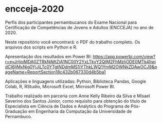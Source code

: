 # encceja-2020
Perfis dos participantes pernambucanos do Exame Nacional para Certificação de Competências de Jovens e Adultos (ENCCEJA) no ano de 2020.

Neste repositório você encontrará: o PDF do trabalho completo. Os arquivos dos scripts em Python e R.

Apresentação dos resultados em Power BI: https://app.powerbi.com/view?r=eyJrIjoiMDA0ZTRkNjMtZjA1NC00Y2YxLTkyY2QtM2FhMzljODE0MTk4IiwidCI6IjMxNjg0YjJjLTc0YTgtNDdmMS1iYThkLWQ1YmM2OWNkZDAwOCJ9&pageName=ReportSection18c432b067330d4b5ba1

Aplicações e linguagens utilizadas: Python, Biblioteca Pandas, Google Colab, R, RStudio, Microsoft Excel, Microsoft Power BI.

Trabalho realizado em parceria com Anne Kelly Ribeiro da Silva e Misael Severino dos Santos Júnior, como requisito para obtenção do título de Especialista em Ciência de Dados e Analytics do Programa de Pós-Graduação em Engenharia da Computação da Universidade de Pernambuco.
